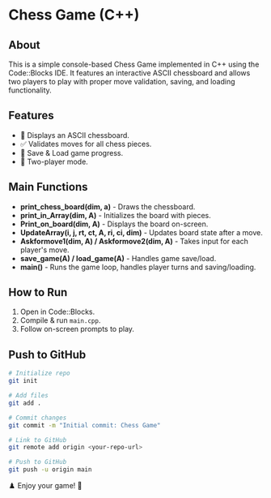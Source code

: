 
# Chess Game (C++)

## About
This is a simple console-based Chess Game implemented in C++ using the Code::Blocks IDE. It features an interactive ASCII chessboard and allows two players to play with proper move validation, saving, and loading functionality.

## Features
- 🎨 Displays an ASCII chessboard.
- ✅ Validates moves for all chess pieces.
- 💾 Save & Load game progress.
- 👫 Two-player mode.

## Main Functions
- **print_chess_board(dim, a)** - Draws the chessboard.
- **print_in_Array(dim, A)** - Initializes the board with pieces.
- **Print_on_board(dim, A)** - Displays the board on-screen.
- **UpdateArray(i, j, rt, ct, A, ri, ci, dim)** - Updates board state after a move.
- **Askformove1(dim, A) / Askformove2(dim, A)** - Takes input for each player's move.
- **save_game(A) / load_game(A)** - Handles game save/load.
- **main()** - Runs the game loop, handles player turns and saving/loading.

## How to Run
1. Open in Code::Blocks.
2. Compile & run `main.cpp`.
3. Follow on-screen prompts to play.

## Push to GitHub
```sh
# Initialize repo
git init

# Add files
git add .

# Commit changes
git commit -m "Initial commit: Chess Game"

# Link to GitHub
git remote add origin <your-repo-url>

# Push to GitHub
git push -u origin main
```
♟️ Enjoy your game! 🚀

